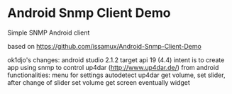Android Snmp Client Demo
=====================

Simple SNMP Android client

based on https://github.com/issamux/Android-Snmp-Client-Demo

ok1djo's changes:
android studio 2.1.2
target api 19 (4.4)
intent is to create app using snmp to control up4dar (http://www.up4dar.de/) from android
functionalities:
menu for settings
autodetect up4dar
get volume, set slider, after change of slider set volume
get screen
eventually widget